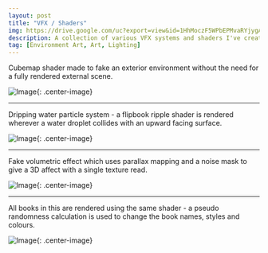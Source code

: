 ```yaml
---
layout: post
title: "VFX / Shaders"
img: https://drive.google.com/uc?export=view&id=1HhMoczF5WPbEPMvaRYjygAn4mTnrfshq # Add image post (optional)
description: A collection of various VFX systems and shaders I've created which don't warrant a post of their own. # Add post description (optional)
tag: [Environment Art, Art, Lighting]
---
```


Cubemap shader made to fake an exterior environment without the need for a fully rendered external scene.

![Image](https://drive.google.com/uc?export=view&id=1FskZKUXgQ_RF5Y-edZIJv8mA8-BZqrzv){: .center-image}

------

Dripping water particle system - a flipbook ripple shader is rendered wherever a water droplet collides with an upward facing surface.

![Image](https://drive.google.com/uc?export=view&id=1JOYr32m8s9kHUZkwdDX6z87Y3M5l9MMJ){: .center-image}

------

Fake volumetric effect which uses parallax mapping and a noise mask to give a 3D affect with a single texture read.

![Image](https://drive.google.com/uc?export=view&id=1fsvg_V_GceKH0Kgnbs0NOZY-kTMxapEu){: .center-image}

------

All books in this are rendered using the same shader - a pseudo randomness calculation is used to change the book names, styles and colours.

![Image](https://drive.google.com/uc?export=view&id=1jKHck-A-GnyH_8Im09S-izCSObWq6u47){: .center-image}